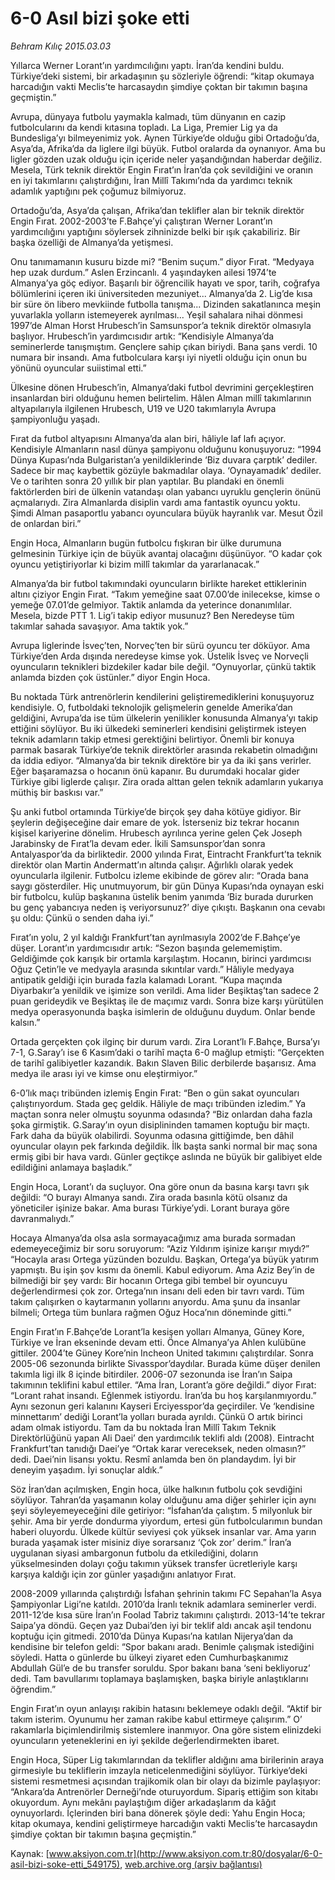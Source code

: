 # 6-0 Asıl bizi şoke etti

*Behram Kılıç 2015.03.03*

<div class="pNewsDetailMainContent" itemprop="articleBody">
 <p>
  Yıllarca Werner Lorant’ın yardımcılığını yaptı. İran’da kendini buldu. Türkiye’deki sistemi, bir arkadaşının şu sözleriyle öğrendi: “kitap okumaya harcadığın vakti Meclis’te harcasaydın şimdiye çoktan bir takımın başına geçmiştin.”
 </p>
 <p>
  Avrupa, dünyaya futbolu yaymakla kalmadı, tüm dünyanın en cazip futbolcularını da kendi kıtasına topladı. La Liga, Premier Lig ya da Bundesliga’yı bilmeyenimiz yok. Aynen Türkiye’de olduğu gibi Ortadoğu’da, Asya’da, Afrika’da da liglere ilgi büyük. Futbol oralarda da oynanıyor. Ama bu ligler gözden uzak olduğu için içeride neler yaşandığından haberdar değiliz. Mesela, Türk teknik direktör Engin Fırat’ın İran’da çok sevildiğini ve oranın en iyi takımlarını çalıştırdığını, İran Millî Takımı’nda da yardımcı teknik adamlık yaptığını pek çoğumuz bilmiyoruz.
 </p>
 <p>
  Ortadoğu’da, Asya’da çalışan, Afrika’dan teklifler alan bir teknik direktör Engin Fırat. 2002-2003’te F.Bahçe’yi çalıştıran Werner Lorant’ın yardımcılığını yaptığını söylersek zihninizde belki bir ışık çakabiliriz. Bir başka özelliği de Almanya’da yetişmesi.
 </p>
 <p>
  Onu tanımamanın kusuru bizde mi? “Benim suçum.” diyor Fırat. “Medyaya hep uzak durdum.” Aslen Erzincanlı. 4 yaşındayken ailesi 1974’te Almanya’ya göç ediyor. Başarılı bir öğrencilik hayatı ve spor, tarih, coğrafya bölümlerini içeren iki üniversiteden mezuniyet... Almanya’da 2. Lig’de kısa bir süre ön libero mevkiinde futbolla tanışma... Dizinden sakatlanınca meşin yuvarlakla yolların istemeyerek ayrılması... Yeşil sahalara nihai dönmesi 1997’de Alman Horst Hrubesch’in Samsunspor’a teknik direktör olmasıyla başlıyor. Hrubesch’in yardımcısıdır artık: “Kendisiyle Almanya’da seminerlerde tanışmıştım. Gençlere sahip çıkan biriydi. Bana şans verdi. 10 numara bir insandı. Ama futbolculara karşı iyi niyetli olduğu için onun bu yönünü oyuncular suiistimal etti.”
 </p>
 <p>
  Ülkesine dönen Hrubesch’in, Almanya’daki futbol devrimini gerçekleştiren insanlardan biri olduğunu hemen belirtelim. Hâlen Alman millî takımlarının altyapılarıyla ilgilenen Hrubesch, U19 ve U20 takımlarıyla Avrupa şampiyonluğu yaşadı.
 </p>
 <p>
  Fırat da futbol altyapısını Almanya’da alan biri, hâliyle laf lafı açıyor. Kendisiyle Almanların nasıl dünya şampiyonu olduğunu konuşuyoruz: “1994 Dünya Kupası’nda Bulgaristan’a yenildiklerinde ‘Biz duvara çarptık’ dediler. Sadece bir maç kaybettik gözüyle bakmadılar olaya. ‘Oynayamadık’ dediler. Ve o tarihten sonra 20 yıllık bir plan yaptılar. Bu plandaki en önemli faktörlerden biri de ülkenin vatandaşı olan yabancı uyruklu gençlerin önünü açmalarıydı. Zira Almanlarda disiplin vardı ama fantastik oyuncu yoktu. Şimdi Alman pasaportlu yabancı oyunculara büyük hayranlık var. Mesut Özil de onlardan biri.”
 </p>
 <p>
  Engin Hoca, Almanların bugün futbolcu fışkıran bir ülke durumuna gelmesinin Türkiye için de büyük avantaj olacağını düşünüyor. “O kadar çok oyuncu yetiştiriyorlar ki bizim millî takımlar da yararlanacak.”
 </p>
 <p>
  Almanya’da bir futbol takımındaki oyuncuların birlikte hareket ettiklerinin altını çiziyor Engin Fırat. “Takım yemeğine saat 07.00’de inilecekse, kimse o yemeğe 07.01’de gelmiyor. Taktik anlamda da yeterince donanımlılar. Mesela, bizde PTT 1. Lig’i takip ediyor musunuz? Ben Neredeyse tüm takımlar sahada savaşıyor. Ama taktik yok.”
 </p>
 <p>
  Avrupa liglerinde İsveç’ten, Norveç’ten bir sürü oyuncu ter döküyor. Ama Türkiye’den Arda dışında neredeyse kimse yok. Üstelik İsveç ve Norveçli oyuncuların teknikleri bizdekiler kadar bile değil. “Oynuyorlar, çünkü taktik anlamda bizden çok üstünler.” diyor Engin Hoca.
 </p>
 <p>
  Bu noktada Türk antrenörlerin kendilerini geliştiremediklerini konuşuyoruz kendisiyle. O, futboldaki teknolojik gelişmelerin genelde Amerika’dan geldiğini, Avrupa’da ise tüm ülkelerin yenilikler konusunda Almanya’yı takip ettiğini söylüyor. Bu iki ülkedeki seminerleri kendisini geliştirmek isteyen teknik adamların takip etmesi gerektiğini belirtiyor. Önemli bir konuya parmak basarak Türkiye’de teknik direktörler arasında rekabetin olmadığını da iddia ediyor. “Almanya’da bir teknik direktöre bir ya da iki şans verirler. Eğer başaramazsa o hocanın önü kapanır. Bu durumdaki hocalar gider Türkiye gibi liglerde çalışır. Zira orada alttan gelen teknik adamların yukarıya müthiş bir baskısı var.”
 </p>
 <p>
  Şu anki futbol ortamında Türkiye’de birçok şey daha kötüye gidiyor. Bir şeylerin değişeceğine dair emare de yok. İsterseniz biz tekrar hocanın kişisel kariyerine dönelim. Hrubesch ayrılınca yerine gelen Çek Joseph Jarabinsky de Fırat’la devam eder. İkili Samsunspor’dan sonra Antalyaspor’da da birliktedir. 2000 yılında Fırat, Eintracht Frankfurt’ta teknik direktör olan Martin Andermatt’ın altında çalışır. Ağırlıklı olarak yedek oyuncularla ilgilenir. Futbolcu izleme ekibinde de görev alır: “Orada bana saygı gösterdiler. Hiç unutmuyorum, bir gün Dünya Kupası’nda oynayan eski bir futbolcu, kulüp başkanına üstelik benim yanımda ‘Biz burada dururken bu genç yabancıya neden iş veriyorsunuz?’ diye çıkıştı. Başkanın ona cevabı şu oldu: Çünkü o senden daha iyi.”
 </p>
 <p>
  Fırat’ın yolu, 2 yıl kaldığı Frankfurt’tan ayrılmasıyla 2002’de F.Bahçe’ye düşer. Lorant’ın yardımcısıdır artık: “Sezon başında gelememiştim. Geldiğimde çok karışık bir ortamla karşılaştım. Hocanın, birinci yardımcısı Oğuz Çetin’le ve medyayla arasında sıkıntılar vardı.” Hâliyle medyaya antipatik geldiği için burada fazla kalamadı Lorant. “Kupa maçında Diyarbakır’a yenildik ve işimize son verildi. Ama lider Beşiktaş’tan sadece 2 puan gerideydik ve Beşiktaş ile de maçımız vardı. Sonra bize karşı yürütülen medya operasyonunda başka isimlerin de olduğunu duydum. Onlar bende kalsın.”
 </p>
 <p>
  Ortada gerçekten çok ilginç bir durum vardı. Zira Lorant’lı F.Bahçe, Bursa’yı 7-1, G.Saray’ı ise 6 Kasım’daki o tarihî maçta 6-0 mağlup etmişti: “Gerçekten de tarihî galibiyetler kazandık. Bakın Slaven Bilic derbilerde başarısız. Ama medya ile arası iyi ve kimse onu eleştirmiyor.”
 </p>
 <p>
  6-0’lık maçı tribünden izlemiş Engin Fırat: “Ben o gün sakat oyuncuları çalıştırıyordum. Stada geç geldik. Hâliyle de maçı tribünden izledim.” Ya maçtan sonra neler olmuştu soyunma odasında? “Biz onlardan daha fazla şoka girmiştik. G.Saray’ın oyun disiplininden tamamen koptuğu bir maçtı. Fark daha da büyük olabilirdi. Soyunma odasına gittiğimde, ben dâhil oyuncular olayın pek farkında değildik. İlk başta sanki normal bir maç sona ermiş gibi bir hava vardı. Günler geçtikçe aslında ne büyük bir galibiyet elde edildiğini anlamaya başladık.”
 </p>
 <p>
  Engin Hoca, Lorant’ı da suçluyor. Ona göre onun da basına karşı tavrı şık değildi: “O burayı Almanya sandı. Zira orada basınla kötü olsanız da yöneticiler işinize bakar. Ama burası Türkiye’ydi. Lorant buraya göre davranmalıydı.”
 </p>
 <p>
  Hocaya Almanya’da olsa asla sormayacağımız ama burada sormadan edemeyeceğimiz bir soru soruyorum: “Aziz Yıldırım işinize karışır mıydı?” “Hocayla arası Ortega yüzünden bozuldu. Başkan, Ortega’ya büyük yatırım yapmıştı. Bu işin şov kısmı da önemli. Kabul ediyorum. Ama Aziz Bey’in de bilmediği bir şey vardı: Bir hocanın Ortega gibi tembel bir oyuncuyu değerlendirmesi çok zor. Ortega’nın insanı deli eden bir tavrı vardı. Tüm takım çalışırken o kaytarmanın yollarını arıyordu. Ama şunu da insanlar bilmeli; Ortega tüm bunlara rağmen Oğuz Hoca’nın döneminde gitti.”
 </p>
 <p>
  Engin Fırat’ın F.Bahçe’de Lorant’la kesişen yolları Almanya, Güney Kore, Türkiye ve İran ekseninde devam etti. Önce Almanya’ya Ahlen kulübüne gittiler. 2004’te Güney Kore’nin Incheon United takımını çalıştırdılar. Sonra 2005-06 sezonunda birlikte Sivasspor’daydılar. Burada küme düşer denilen takımla ligi ilk 8 içinde bitirdiler. 2006-07 sezonunda ise İran’ın Saipa takımının teklifini kabul ettiler. “Ama İran, Lorant’a göre değildi.” diyor Fırat: “Lorant rahat insandı. Eğlenmek istiyordu. İran’da bu hoş karşılanmıyordu.” Aynı sezonun geri kalanını Kayseri Erciyesspor’da geçirdiler. Ve ‘kendisine minnettarım’ dediği Lorant’la yolları burada ayrıldı. Çünkü O artık birinci adam olmak istiyordu. Tam da bu noktada İran Millî Takım Teknik Direktörlüğünü yapan Ali Daei’ den yardımcılık teklifi aldı (2008). Eintracht Frankfurt’tan tanıdığı Daei’ye “Ortak karar vereceksek, neden olmasın?” dedi. Daei’nin lisansı yoktu. Resmî anlamda ben ön plandaydım. İyi bir deneyim yaşadım. İyi sonuçlar aldık.”
 </p>
 <p>
  Söz İran’dan açılmışken, Engin hoca, ülke halkının futbolu çok sevdiğini söylüyor. Tahran’da yaşamanın kolay olduğunu ama diğer şehirler için aynı şeyi söyleyemeyeceğini dile getiriyor: “İsfahan’da çalıştım. 5 milyonluk bir şehir. Ama bir yerde dondurma yiyordum, ertesi gün futbolcularımın bundan haberi oluyordu. Ülkede kültür seviyesi çok yüksek insanlar var. Ama yarın burada yaşamak ister misiniz diye sorarsanız ‘Çok zor’ derim.” İran’a uygulanan siyasi ambargonun futbolu da etkilediğini, doların yükselmesinden dolayı çoğu takımın yüksek transfer ücretleriyle karşı karşıya kaldığı için zor günler yaşadığını anlatıyor Fırat.
 </p>
 <p>
  2008-2009 yıllarında çalıştırdığı İsfahan şehrinin takımı FC Sepahan’la Asya Şampiyonlar Ligi’ne katıldı. 2010’da İranlı teknik adamlara seminerler verdi. 2011-12’de kısa süre İran’ın Foolad Tabriz takımını çalıştırdı. 2013-14’te tekrar Saipa’ya döndü. Geçen yaz Dubai’den iyi bir teklif aldı ancak aşil tendonu koptuğu için gitmedi. 2010’da Dünya Kupası’na katılan Nijerya’dan da kendisine bir telefon geldi: “Spor bakanı aradı. Benimle çalışmak istediğini söyledi. Hatta o günlerde bu ülkeyi ziyaret eden Cumhurbaşkanımız Abdullah Gül’e de bu transfer soruldu. Spor bakanı bana ‘seni bekliyoruz’ dedi. Tam bavullarımı toplamaya başlamışken, başka biriyle anlaştıklarını öğrendim.”
 </p>
 <p>
  Engin Fırat’ın oyun anlayışı rakibin hatasını beklemeye odaklı değil. “Aktif bir takım isterim. Oyunumu her zaman rakibe kabul ettirmeye çalışırım.” O’ rakamlarla biçimlendirilmiş sistemlere inanmıyor. Ona göre sistem elinizdeki oyuncuların yeteneklerini en iyi şekilde değerlendirmekten ibaret.
 </p>
 <p>
  Engin Hoca, Süper Lig takımlarından da teklifler aldığını ama birilerinin araya girmesiyle bu tekliflerin imzayla neticelenmediğini söylüyor. Türkiye’deki sistemi resmetmesi açısından trajikomik olan bir olayı da bizimle paylaşıyor: “Ankara’da Antrenörler Derneği’nde oturuyordum. Sipariş ettiğim son kitabı okuyordum. Aynı mekânı paylaştığım diğer arkadaşlarım da kâğıt oynuyorlardı. İçlerinden biri bana dönerek şöyle dedi: Yahu Engin Hoca; kitap okumaya, kendini geliştirmeye harcadığın vakti Meclis’te harcasaydın şimdiye çoktan bir takımın başına geçmiştin.”
 </p>
 <p>
 </p>
</div>


Kaynak: [www.aksiyon.com.tr](http://www.aksiyon.com.tr:80/dosyalar/6-0-asil-bizi-soke-etti_549175), [web.archive.org (arşiv bağlantısı)](http://web.archive.org/web/20150304074929/http://www.aksiyon.com.tr:80/dosyalar/6-0-asil-bizi-soke-etti_549175)
